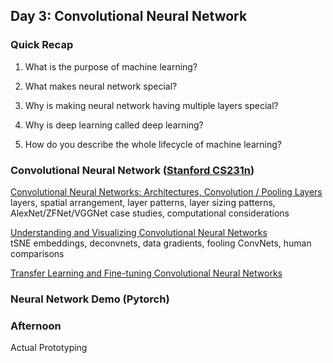 ## Day 3: Convolutional Neural Network
### Quick Recap

1. What is the purpose of machine learning?

2. What makes neural network special?

3. Why is making neural network having multiple layers special?

4. Why is deep learning called deep learning?

5. How do you describe the whole lifecycle of machine learning?


### Convolutional Neural Network ([Stanford CS231n](http://cs231n.github.io))

[Convolutional Neural Networks: Architectures, Convolution / Pooling Layers](http://cs231n.github.io/convolutional-networks/)    
layers, spatial arrangement, layer patterns, layer sizing patterns, AlexNet/ZFNet/VGGNet case studies, computational considerations
     
      
[Understanding and Visualizing Convolutional Neural Networks](http://cs231n.github.io/understanding-cnn/)    
tSNE embeddings, deconvnets, data gradients, fooling ConvNets, human comparisons
       
     
[Transfer Learning and Fine-tuning Convolutional Neural Networks](http://cs231n.github.io/transfer-learning/)


### Neural Network Demo (Pytorch)


### Afternoon

Actual Prototyping